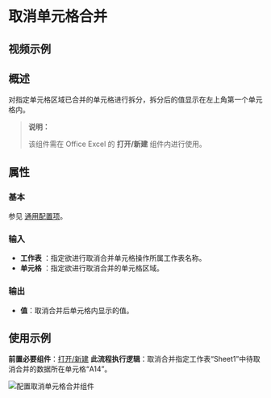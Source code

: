 # 取消单元格合并

## 视频示例

## 概述

对指定单元格区域已合并的单元格进行拆分，拆分后的值显示在左上角第一个单元格内。

>**说明：**
>
>该组件需在 Office Excel 的 **打开/新建** 组件内进行使用。

## 属性

### 基本

参见 [通用配置项](../Appendix/CommonConfigurationItems.md)。

### 输入

- **工作表** ：指定欲进行取消合并单元格操作所属工作表名称。
- **单元格** ：指定欲进行取消合并的单元格区域。

### 输出

- **值**：取消合并后单元格内显示的值。

## 使用示例

**前置必要组件**：[打开/新建](../OfficeExcel/OpenExcel.md)
**此流程执行逻辑**：取消合并指定工作表“Sheet1”中待取消合并的数据所在单元格“A14”。

![配置取消单元格合并组件](https://docimages.blob.core.chinacloudapi.cn/images/Activities/SettingUnMergeCells20210722.png)
